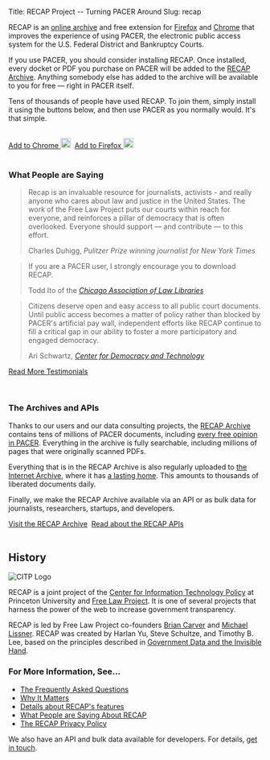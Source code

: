 Title: RECAP Project -- Turning PACER Around
Slug: recap

<p class="lead">RECAP is an <a href="https://www.courtlistener.com/recap/">online archive</a> and free extension for <a href="https://addons.mozilla.org/en-US/firefox/addon/recap-195534/">Firefox</a> and <a href="https://chrome.google.com/webstore/detail/recap/oiillickanjlaeghobeeknbddaonmjnc">Chrome</a> that improves the experience of using PACER, the electronic public access system for the U.S. Federal District and Bankruptcy Courts.</p>

If you use PACER, you should consider installing RECAP. Once installed, every docket or PDF you purchase on PACER will be added to the [RECAP Archive][archive]. Anything somebody else has added to the archive will be available to you for free — right in PACER itself. 

Tens of thousands of people have used RECAP. To join them, simply install it using the buttons below, and then use PACER as you normally would. It's that simple.


<br>
<div class="text-center">
<a href="https://chrome.google.com/webstore/detail/recap/oiillickanjlaeghobeeknbddaonmjnc" class="btn btn-primary btn-lg">Add to Chrome&nbsp;<img src="{filename}/images/icons/chrome.svg" height="20" width="20"></a>&nbsp;
<a href="https://addons.mozilla.org/en-US/firefox/addon/recap-195534/" class="btn btn-primary btn-lg">Add to Firefox&nbsp;<img src="{filename}/images/icons/firefox.svg" height="20" width="20"></a>
</div>
<br>

### What People are Saying

<blockquote>
  <p>Recap is an invaluable resource for journalists, activists - and really anyone who cares about law and justice in the United States. The work of the Free Law Project puts our courts within reach for everyone, and reinforces a pillar of democracy that is often overlooked. Everyone should support — and contribute — to this effort.</p>
  <footer>Charles Duhigg, <cite>Pulitzer Prize winning journalist for New York Times</cite></footer>
</blockquote>

<blockquote>
  <p>If you are a PACER user, I strongly encourage you to download RECAP.</p>
  <footer>Todd Ito of the <cite><a href="http://www.guardian.co.uk/technology/2009/nov/11/recap-us-courtrooms">Chicago Association of Law Libraries</a></cite></footer>
</blockquote>

<blockquote>
  <p>Citizens deserve open and easy access to all public court documents. Until public access becomes a matter of policy rather than blocked by PACER's artificial pay wall, independent efforts like RECAP continue to fill a critical gap in our ability to foster a more participatory and engaged democracy.</p>
  <footer>Ari Schwartz, <cite><a href="https://cdt.org">Center for Democracy and Technology</a></cite></footer>
</blockquote>

<p class="text-center"><a href="/recap/quotes/" class="btn btn-primary btn-lg">Read More Testimonials</a></p>
<br>

### The Archives and APIs

Thanks to our users and our data consulting projects, the [RECAP Archive][archive] contains tens of millions of PACER documents, including [every free opinion in PACER][free]. Everything in the archive is fully searchable, including millions of pages that were originally scanned PDFs.

Everything that is in the RECAP Archive is also regularly uploaded to [the Internet Archive][ia-itself], where it has [a lasting home][ia]. This amounts to thousands of liberated documents daily.

Finally, we make the RECAP Archive available via an API or as bulk data for journalists, researchers, startups, and developers.

<div class="text-center">
<a href="https://www.courtlistener.com/recap/" class="btn btn-primary btn-lg">Visit the RECAP Archive</a>&nbsp;
<a href="https://www.courtlistener.com/api/" class="btn btn-primary btn-lg">Read about the RECAP APIs</a>
</div>
<br>


## History

<div class="right-image">
    <img src="{filename}/images/recap/citp-logo-initials.png"
         alt="CITP Logo"
         class="img-responsive">
</div>

RECAP is a joint project of the <a href="https://citp.princeton.edu/">Center for Information Technology Policy</a> at Princeton University and <a href="/">Free Law Project</a>. It is one of several projects that harness the power of the web to increase government transparency.</p>

RECAP is led by Free Law Project co-founders [Brian Carver](http://www.ischool.berkeley.edu/people/faculty/briancarver) and [Michael Lissner](http://michaeljaylissner.com/). RECAP was created by Harlan Yu, Steve Schultze, and Timothy B. Lee, based on the principles described in [Government Data and the Invisible Hand](http://papers.ssrn.com/sol3/papers.cfm?abstract_id=1138083).

### For More Information, See&hellip;

 - [The Frequently Asked Questions][faq]
 - [Why It Matters][wim]
 - [Details about RECAP's features][f]
 - [What People are Saying About RECAP][say]
 - [The RECAP Privacy Policy][privacy]

We also have an API and bulk data available for developers. For details, [get in touch][c].

[faq]: {filename}/pages/recap/faq.md
[wim]: {filename}/why-it-matters.md
[f]: {filename}/pages/recap/features.md
[say]: {filename}/pages/recap/what-people-are-saying.md
[privacy]: {filename}/pages/recap/privacy.md
[c]: {filename}/pages/contact.md
[free]: {filename}/we-have-all-free-pacer.md
[bulk]: {filename}/pages/data-services.md
[archive]: https://www.courtlistener.com/recap/
[ia]: https://archive.org/details/usfederalcourts&tab=about
[ia-itself]: https://archive.org
